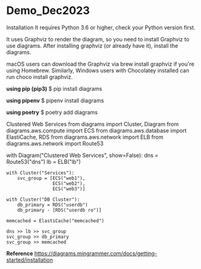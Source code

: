 # Demo_Dec2023
Installation
It requires Python 3.6 or higher, check your Python version first.

It uses Graphviz to render the diagram, so you need to install Graphviz to use diagrams. After installing graphviz (or already have it), install the diagrams.

macOS users can download the Graphviz via brew install graphviz if you're using Homebrew. Similarly, Windows users with Chocolatey installed can run choco install graphviz.

**using pip (pip3)**
$ pip install diagrams

**using pipenv**
$ pipenv install diagrams

**using poetry**
$ poetry add diagrams

Clustered Web Services
from diagrams import Cluster, Diagram
from diagrams.aws.compute import ECS
from diagrams.aws.database import ElastiCache, RDS
from diagrams.aws.network import ELB
from diagrams.aws.network import Route53

with Diagram("Clustered Web Services", show=False):
    dns = Route53("dns")
    lb = ELB("lb")

    with Cluster("Services"):
        svc_group = [ECS("web1"),
                     ECS("web2"),
                     ECS("web3")]

    with Cluster("DB Cluster"):
        db_primary = RDS("userdb")
        db_primary - [RDS("userdb ro")]

    memcached = ElastiCache("memcached")

    dns >> lb >> svc_group
    svc_group >> db_primary
    svc_group >> memcached

   

 **Reference**  https://diagrams.mingrammer.com/docs/getting-started/installation
